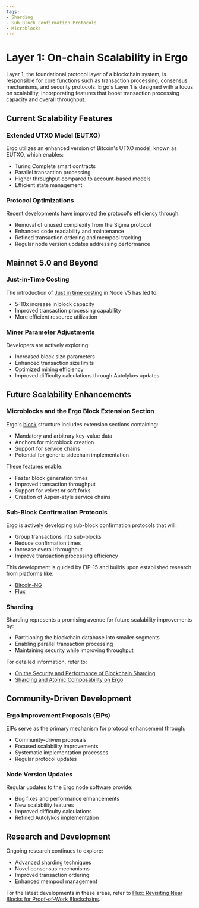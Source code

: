 ```yaml
---
tags:
- Sharding
- Sub Block Confirmation Protocols
- Microblocks
---
```

# Layer 1: On-chain Scalability in Ergo

Layer 1, the foundational protocol layer of a blockchain system, is responsible for core functions such as transaction processing, consensus mechanisms, and security protocols. Ergo's Layer 1 is designed with a focus on scalability, incorporating features that boost transaction processing capacity and overall throughput.

## Current Scalability Features

### Extended UTXO Model (EUTXO)

Ergo utilizes an enhanced version of Bitcoin's UTXO model, known as EUTXO, which enables:

- Turing Complete smart contracts
- Parallel transaction processing
- Higher throughput compared to account-based models
- Efficient state management

### Protocol Optimizations

Recent developments have improved the protocol's efficiency through:

- Removal of unused complexity from the Sigma protocol
- Enhanced code readability and maintenance
- Refined transaction ordering and mempool tracking
- Regular node version updates addressing performance

## Mainnet 5.0 and Beyond

### Just-in-Time Costing

The introduction of [Just in time costing](jitc.md) in Node V5 has led to:

- 5-10x increase in block capacity
- Improved transaction processing capability
- More efficient resource utilization

### Miner Parameter Adjustments

Developers are actively exploring:

- Increased block size parameters
- Enhanced transaction size limits
- Optimized mining efficiency
- Improved difficulty calculations through Autolykos updates

## Future Scalability Enhancements

### Microblocks and the Ergo Block Extension Section

Ergo's [block](block.md) structure includes extension sections containing:

- Mandatory and arbitrary key-value data
- Anchors for microblock creation
- Support for service chains
- Potential for generic sidechain implementation

These features enable:

- Faster block generation times
- Improved transaction throughput
- Support for velvet or soft forks
- Creation of Aspen-style service chains

### Sub-Block Confirmation Protocols

Ergo is actively developing sub-block confirmation protocols that will:

- Group transactions into sub-blocks
- Reduce confirmation times
- Increase overall throughput
- Improve transaction processing efficiency

This development is guided by EIP-15 and builds upon established research from platforms like:

- [Bitcoin-NG](https://www.usenix.org/system/files/conference/nsdi16/nsdi16-paper-eyal.pdf)
- [Flux](https://www.usenix.org/system/files/atc20-li-chenxing.pdf)

### Sharding

Sharding represents a promising avenue for future scalability improvements by:

- Partitioning the blockchain database into smaller segments
- Enabling parallel transaction processing
- Maintaining security while improving throughput

For detailed information, refer to:

- [On the Security and Performance of Blockchain Sharding](https://eprint.iacr.org/2021/1276)
- [Sharding and Atomic Composability on Ergo](atomic-composability.md#sharding-and-its-impact-on-atomic-composability)

## Community-Driven Development

### Ergo Improvement Proposals (EIPs)

EIPs serve as the primary mechanism for protocol enhancement through:

- Community-driven proposals
- Focused scalability improvements
- Systematic implementation processes
- Regular protocol updates

### Node Version Updates

Regular updates to the Ergo node software provide:

- Bug fixes and performance enhancements
- New scalability features
- Improved difficulty calculations
- Refined Autolykos implementation

## Research and Development

Ongoing research continues to explore:

- Advanced sharding techniques
- Novel consensus mechanisms
- Improved transaction ordering
- Enhanced mempool management

For the latest developments in these areas, refer to [Flux: Revisiting Near Blocks for Proof-of-Work Blockchains](https://eprint.iacr.org/2018/415.pdf).

